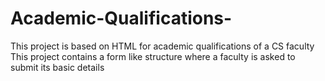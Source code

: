 # Academic-Qualifications-
This project is based on HTML for academic qualifications of a CS faculty 
This project contains a form like structure where a faculty is asked to submit its basic  details
